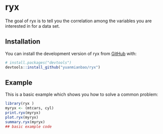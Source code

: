 
# ryx 

<!-- badges: start -->
<!-- badges: end -->

The goal of ryx  is to tell you the correlation among the variables you are interested in for a data set. 

## Installation

You can install the development version of ryx  from [GitHub](https://github.com/) with:

``` r
# install.packages("devtools")
devtools::install_github("yuanmianbao/ryx")
```

## Example

This is a basic example which shows you how to solve a common problem:

``` r
library(ryx )
myryx <- (mtcars, cyl)
print.ryx(myryx)
plot.ryx(myryx)
summary.ryx(myryx)
## basic example code
```

